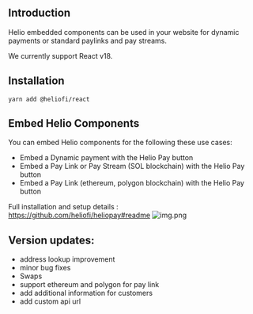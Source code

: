 ## Introduction

Helio embedded components can be used in your website for dynamic payments or standard paylinks and pay streams.

We currently support React v18.

## Installation

`yarn add @heliofi/react`

## Embed Helio Components

You can embed Helio components for the following these use cases:

* Embed a Dynamic payment with the Helio Pay button
* Embed a Pay Link or Pay Stream (SOL blockchain) with the Helio Pay button
* Embed a Pay Link (ethereum, polygon blockchain) with the Helio Pay button

Full installation and setup details : https://github.com/heliofi/heliopay#readme
![img.png](img.png)
## Version updates:

- address lookup improvement
- minor bug fixes
- Swaps
- support ethereum and polygon for pay link
- add additional information for customers
- add custom api url

